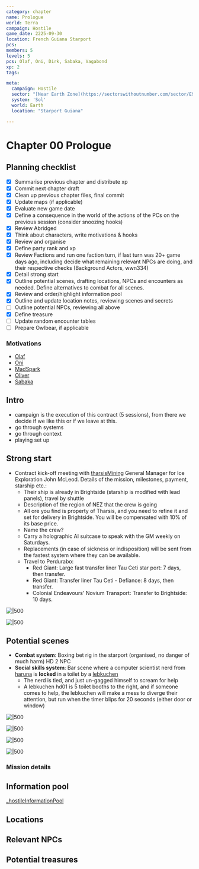 ```yaml
---
category: chapter
name: Prologue
world: Terra
campaign: Hostile
game_date: 2225-09-30
location: French Guiana Starport
pcs: 
members: 5
levels: 5
pcs: Olaf, Oni, Dirk, Sabaka, Vagabond
xp: 2
tags: 

meta:
  campaign: Hostile
  sector: "[Near Earth Zone](https://sectorswithoutnumber.com/sector/E9FKrPjS8tsRmoryYMpe)"
  system: 'Sol'
  world: Earth
  location: "Starport Guiana"

---
```


# Chapter 00 Prologue

## Planning checklist

- [x] Summarise previous chapter and distribute xp
- [x] Commit next chapter draft
- [x] Clean up previous chapter files, final commit
- [x] Update maps (if applicable)
- [x] Evaluate new game date
- [x] Define a consequence in the world of the actions of the PCs on the previous session (consider snoozing hooks)
- [x] Review Abridged
- [x] Think about characters, write motivations & hooks
- [x] Review and organise
- [x] Define party rank and xp
- [x] Review Factions and run one faction turn,  if last turn was 20+ game days ago, including decide what remaining relevant NPCs are doing, and their respective checks (Background Actors, wwn334)
- [x] Detail strong start
- [x] Outline potential scenes, drafting locations, NPCs and encounters as needed. Define alternatives to combat for all scenes.
- [x] Review and order/highlight information pool
- [x] Outline and update location notes, reviewing scenes and secrets
- [ ] Outline potential NPCs, reviewing all above
- [x] Define treasure
- [ ] Update random encounter tables
- [ ] Prepare Owlbear, if applicable

### Motivations

- [Olaf](../pcs/Olaf.md)
- [Oni](../pcs/Oni.md)
- [MadSpark](../pcs/MadSpark.md)
- [Oliver](../pcs/Oliver.md)
- [Sabaka](../pcs/Sabaka.md)

## Intro

- campaign is the execution of this contract (5 sessions), from there we decide if we like this or if we leave at this.
- go through systems
- go through context
- playing set up

## Strong start

- Contract kick-off meeting with [tharsisMining](hostile/factions/tharsisMining.md) General Manager for Ice Exploration John McLeod. Details of the mission, milestones, payment, starship etc.:
	- Their ship is already in Brightside (starship is modified with lead panels), travel by shuttle
	- Description of the region of NEZ that the crew is going
	- All ore you find is property of Tharsis, and you need to refine it and set for delivery in Brightside. You will be compensated with 10% of its base price.
	- Name the crew?
	- Carry a holographic AI suitcase to speak with the GM weekly on Saturdays.
	- Replacements (in case of sickness or indisposition) will be sent from the fastest system where they can be available.
	- Travel to Perdurabo:
		- Red Giant: Large fast transfer liner Tau Ceti star port: 7 days, then transfer.
		- Red Giant: Transfer liner Tau Ceti - Defiance: 8 days, then transfer.
		- Colonial Endeavours' Novium Transport: Transfer to Brightside: 10 days.

![|500](https://i.imgur.com/ADyAQ5j.png)

![|500](https://i.imgur.com/csVt4tj.png)

## Potential scenes

- **Combat system**: Boxing bet rig in the starport (organised, no danger of much harm) HD 2 NPC
- **Social skills system**: Bar scene where a computer scientist nerd from [haruna](hostile/factions/haruna.md) is **locked** in a toilet by a [lebkuchen](hostile/factions/lebkuchen.md)
	- The nerd is tied, and just un-gagged himself to scream for help
	- A lebkuchen hd01 is 5 toilet booths to the right, and if someone comes to help, the lebkuchen will make a mess to diverge their attention, but run when the timer blips for 20 seconds (either door or window)

![|500](https://i.imgur.com/CNamW3h.png)

![|500](https://i.imgur.com/erkfQXX.jpg)

![|500](https://i.imgur.com/gqkfB7e.png)

![|500](https://i.imgur.com/qECedY1.png)

### Mission details


## Information pool

[_hostileInformationPool](../_hostileInformationPool.md)


## Locations


## Relevant NPCs


## Potential treasures



